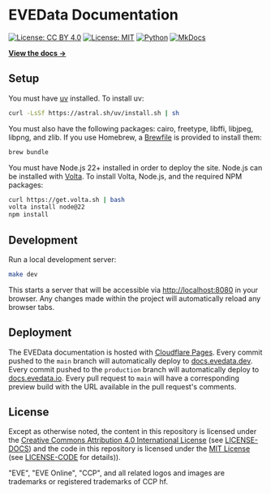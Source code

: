 # EVEData Documentation

[![License: CC BY 4.0](https://img.shields.io/badge/License-CC%20BY%204.0-lightgrey.svg)](https://creativecommons.org/licenses/by/4.0/) [![License: MIT](https://img.shields.io/badge/License-MIT-yellow.svg)](https://opensource.org/licenses/MIT) [![Python](https://img.shields.io/badge/python-3.13-blue)](https://www.python.org) [![MkDocs](https://img.shields.io/badge/MkDocs-Material-blue)](https://squidfunk.github.io/mkdocs-material/)

**[View the docs →](https://docs.evedata.io)**

## Setup

You must have [uv](https://docs.astral.sh/uv/) installed. To install uv:

```sh
curl -LsSf https://astral.sh/uv/install.sh | sh
```

You must also have the following packages: cairo, freetype, libffi, libjpeg, libpng, and zlib. If you use Homebrew, a [Brewfile](https://github.com/corvinvale/evedata-guide/blob/main/Brewfile) is provided to install them:

```sh
brew bundle
```

You must have Node.js 22+ installed in order to deploy the site. Node.js can be installed with [Volta](https://volta.sh/). To install Volta, Node.js, and the required NPM packages:

```sh
curl https://get.volta.sh | bash
volta install node@22
npm install
```

## Development

Run a local development server:

```sh
make dev
```

This starts a server that will be accessible via <http://localhost:8080> in your browser. Any changes made within the project will automatically reload any browser tabs.

## Deployment

The EVEData documentation is hosted with [Cloudflare Pages](https://pages.cloudflare.com/). Every commit pushed to the `main` branch will automatically deploy to [docs.evedata.dev](https://docs.evedata.dev). Every commit pushed to the `production` branch will automatically deploy to [docs.evedata.io](https://docs.evedata.io). Every pull request to `main` will have a corresponding preview build with the URL available in the pull request's comments.

## License

Except as otherwise noted, the content in this repository is licensed under the [Creative Commons Attribution 4.0 International License](https://creativecommons.org/licenses/by/4.0/legalcode) (see [LICENSE-DOCS](https://github.com/corvinvale/evedata-guide/blob/main/LICENSE)) and the code in this repository is licensed under the [MIT License](https://opensource.org/licenses/MIT) (see [LICENSE-CODE](https://github.com/corvinvale/evedata-guide/blob/main/LICENSE-CODE) for details)).

"EVE", "EVE Online", "CCP", and all related logos and images are trademarks or registered trademarks of CCP hf.
